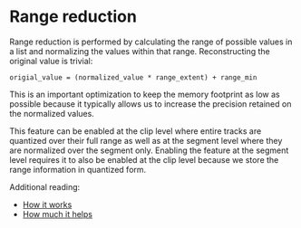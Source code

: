 # Range reduction

Range reduction is performed by calculating the range of possible values in a list and normalizing the values within that range. Reconstructing the original value is trivial:

`origial_value = (normalized_value * range_extent) + range_min`

This is an important optimization to keep the memory footprint as low as possible because it typically allows us to increase the precision retained on the normalized values.

This feature can be enabled at the clip level where entire tracks are quantized over their full range as well as at the segment level where they are normalized over the segment only. Enabling the feature at the segment level requires it to also be enabled at the clip level because we store the range information in quantized form.

Additional reading:

*  [How it works](https://nfrechette.github.io/2016/11/09/anim_compression_range_reduction/)
*  [How much it helps](https://nfrechette.github.io/2017/09/10/acl_v0.4.0/)
